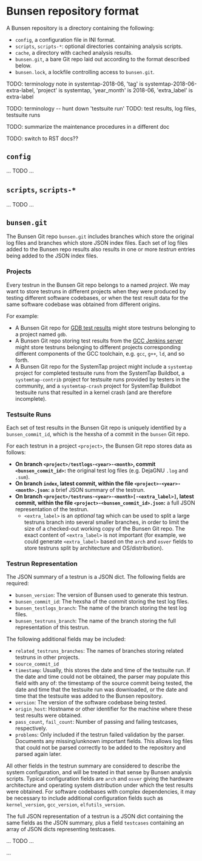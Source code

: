 # Bunsen repository format

A Bunsen repository is a directory containing the following:
- `config`, a configuration file in INI format.
- `scripts`, `scripts-*`: optional directories containing analysis scripts.
- `cache`, a directory with cached analysis results. <!-- TODO -->
- `bunsen.git`, a bare Git repo laid out according to the format described below.
- `bunsen.lock`, a lockfile controlling access to `bunsen.git`. <!-- TODO -->

TODO: terminology note in systemtap-2018-06, 'tag' is systemtap-2018-06-extra-label, 'project' is systemtap, 'year_month' is 2018-06, 'extra_label' is extra-label

TODO: terminology -- hunt down 'testsuite run'
TODO: test results, log files, testsuite runs

TODO: summarize the maintenance procedures in a different doc

TODO: switch to RST docs??

## `config`

... TODO ...

## `scripts`, `scripts-*`

... TODO ...

## `bunsen.git`

The Bunsen Git repo `bunsen.git` includes branches which store the original log files and branches which store JSON index files. Each set of log files added to the Bunsen repo results also results in one or more *testrun* entries being added to the JSON index files.

### Projects

Every testrun in the Bunsen Git repo belongs to a named *project*. We may want to store testruns in different projects when they were produced by testing different software codebases, or when the test result data for the same software codebase was obtained from different origins.

For example:
- A Bunsen Git repo for [GDB test results](https://gdb-buildbot.osci.io/) might store testruns belonging to a project named `gdb`.
- A Bunsen Git repo storing test results from the [GCC Jenkins server](<!--TODO-->) might store testruns belonging to different projects corresponding different components of the GCC toolchain, e.g. `gcc`, `g++`, `ld`, and so forth.
- A Bunsen Git repo for the SystemTap project might include a `systemtap` project for completed testsuite runs from the SystemTap Buildbot, a `systemtap-contrib` project for testsuite runs provided by testers in the community, and a `systemtap-crash` project for SystemTap Buildbot testsuite runs that resulted in a kernel crash (and are therefore incomplete).

### Testsuite Runs

Each set of test results in the Bunsen Git repo is uniquely identified by a `bunsen_commit_id`, which is the hexsha of a commit in the `bunsen` Git repo.

For each testrun in a project `<project>`, the Bunsen Git repo stores data as follows:
- **On branch `<project>/testlogs-<year>-<month>`, commit `<bunsen_commit_id>`:** the original test log files (e.g. DejaGNU `.log` and `.sum`). <!-- TODO The commit message includes a brief JSON summary of the testrun. -->
- **On branch `index`, latest commit, within the file `<project>-<year>-<month>.json`:** a brief JSON summary of the testrun.
- **On branch `<project>/testruns-<year>-<month>[-<extra_label>]`, latest commit, within the file `<project>-<bunsen_commit_id>.json`:** a full JSON representation of the testrun.
  * `<extra_label>` is an *optional* tag which can be used to split a large testruns branch into several smaller branches, in order to limit the size of a checked-out working copy of the Bunsen Git repo. The exact content of `<extra_label>` is not important (for example, we could generate `<extra_label>` based on the `arch` and `osver` fields to store testruns split by architecture and OS/distribution).

### Testrun Representation

The JSON summary of a testrun is a JSON dict. The following fields are required:
- `bunsen_version`: The version of Bunsen used to generate this testrun.
- `bunsen_commit_id`: The hexsha of the commit storing the test log files.
- `bunsen_testlogs_branch`: The name of the branch storing the test log files.
- `bunsen_testruns_branch`: The name of the branch storing the full representation of this testrun. <!-- TODO: determines project, year_month, extra_label -->

The following additional fields may be included:
- `related_testruns_branches`: The names of branches storing related testruns in other projects. <!-- TODOXXX add to docstring -->
- `source_commit_id` <!--TODO WAS `source_commit`-->
- `timestamp`: Usually, this stores the date and time of the testsuite run. If the date and time could not be obtained, the parser may populate this field with any of: the timestamp of the source commit being tested, the date and time that the testsuite run was downloaded, or the date and time that the testsuite was added to the Bunsen repository.
- `version`: The version of the software codebase being tested.
- `origin_host`: Hostname or other identifier for the machine where these test results were obtained.
- `pass_count`, `fail_count`: Number of passing and failing testcases, respectively.
- `problems`: Only included if the testrun failed validation by the parser. Documents any missing/unknown important fields. This allows log files that could not be parsed correctly to be added to the repository and parsed again later.

All other fields in the testrun summary are considered to describe the system configuration, <!--TODO--> and will be treated in that sense by Bunsen analysis scripts. Typical configuration fields are `arch` and `osver` giving the hardware architecture and operating system distribution under which the test results were obtained. For software codebases with complex dependencies, it may be necessary to include additional configuration fields such as `kernel_version`, `gcc_version`, `elfutils_version`.

The full JSON representation of a testrun is a JSON dict containing the same fields as the JSON summary, plus a field `testcases` containing an array of JSON dicts representing testcases.

... TODO ...

...
